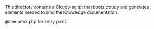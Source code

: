 This directory contains a Cloudy-script that boots cloudy and generates elements needed to bind the Knowledge documentation.

@see book.php for entry point.
